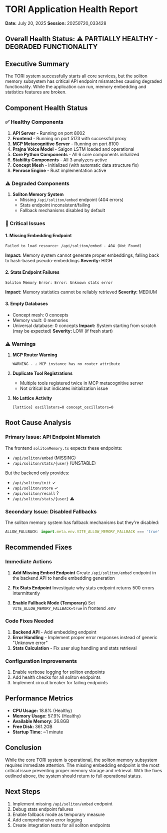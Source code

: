# TORI Application Health Report
**Date:** July 20, 2025
**Session:** 20250720_033428

## Overall Health Status: ⚠️ PARTIALLY HEALTHY - DEGRADED FUNCTIONALITY

## Executive Summary
The TORI system successfully starts all core services, but the soliton memory subsystem has critical API endpoint mismatches causing degraded functionality. While the application can run, memory embedding and statistics features are broken.

## Component Health Status

### ✅ Healthy Components
1. **API Server** - Running on port 8002
2. **Frontend** - Running on port 5173 with successful proxy
3. **MCP Metacognitive Server** - Running on port 8100
4. **Prajna Voice Model** - Saigon LSTM loaded and operational
5. **Core Python Components** - All 6 core components initialized
6. **Stability Components** - All 3 analyzers active
7. **Concept Mesh** - Initialized (with automatic data structure fix)
8. **Penrose Engine** - Rust implementation active

### ⚠️ Degraded Components
1. **Soliton Memory System**
   - Missing `/api/soliton/embed` endpoint (404 errors)
   - Stats endpoint inconsistent/failing
   - Fallback mechanisms disabled by default

### 🔴 Critical Issues

#### 1. Missing Embedding Endpoint
```
Failed to load resource: /api/soliton/embed - 404 (Not Found)
```
**Impact:** Memory system cannot generate proper embeddings, falling back to hash-based pseudo-embeddings
**Severity:** HIGH

#### 2. Stats Endpoint Failures
```
Soliton Memory Error: Error: Unknown stats error
```
**Impact:** Memory statistics cannot be reliably retrieved
**Severity:** MEDIUM

#### 3. Empty Databases
- Concept mesh: 0 concepts
- Memory vault: 0 memories
- Universal database: 0 concepts
**Impact:** System starting from scratch (may be expected)
**Severity:** LOW (if fresh start)

### ⚠️ Warnings

1. **MCP Router Warning**
   ```
   WARNING - ⚠️ MCP instance has no router attribute
   ```

2. **Duplicate Tool Registrations**
   - Multiple tools registered twice in MCP metacognitive server
   - Not critical but indicates initialization issue

3. **No Lattice Activity**
   ```
   [lattice] oscillators=0 concept_oscillators=0
   ```

## Root Cause Analysis

### Primary Issue: API Endpoint Mismatch
The frontend `solitonMemory.ts` expects these endpoints:
- `/api/soliton/embed` (MISSING)
- `/api/soliton/stats/{user}` (UNSTABLE)

But the backend only provides:
- `/api/soliton/init` ✓
- `/api/soliton/store` ✓
- `/api/soliton/recall` ?
- `/api/soliton/stats/{user}` ⚠️

### Secondary Issue: Disabled Fallbacks
The soliton memory system has fallback mechanisms but they're disabled:
```javascript
ALLOW_FALLBACK: import.meta.env.VITE_ALLOW_MEMORY_FALLBACK === 'true'
```

## Recommended Fixes

### Immediate Actions

1. **Add Missing Embed Endpoint**
   Create `/api/soliton/embed` endpoint in the backend API to handle embedding generation

2. **Fix Stats Endpoint**
   Investigate why stats endpoint returns 500 errors intermittently

3. **Enable Fallback Mode (Temporary)**
   Set `VITE_ALLOW_MEMORY_FALLBACK=true` in frontend .env

### Code Fixes Needed

1. **Backend API** - Add embedding endpoint
2. **Error Handling** - Implement proper error responses instead of generic "Unknown error"
3. **Stats Calculation** - Fix user slug handling and stats retrieval

### Configuration Improvements

1. Enable verbose logging for soliton endpoints
2. Add health checks for all soliton endpoints
3. Implement circuit breaker for failing endpoints

## Performance Metrics

- **CPU Usage:** 18.8% (Healthy)
- **Memory Usage:** 57.9% (Healthy)
- **Available Memory:** 26.8GB
- **Free Disk:** 361.2GB
- **Startup Time:** ~1 minute

## Conclusion

While the core TORI system is operational, the soliton memory subsystem requires immediate attention. The missing embedding endpoint is the most critical issue preventing proper memory storage and retrieval. With the fixes outlined above, the system should return to full operational status.

## Next Steps

1. Implement missing `/api/soliton/embed` endpoint
2. Debug stats endpoint failures
3. Enable fallback mode as temporary measure
4. Add comprehensive error logging
5. Create integration tests for all soliton endpoints
